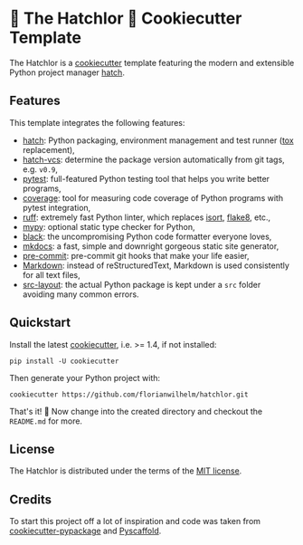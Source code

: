 # 🌹 The Hatchlor 🌹 Cookiecutter Template

The Hatchlor is a [cookiecutter] template featuring the modern and extensible Python project manager [hatch].

## Features

This template integrates the following features:

* [hatch]: Python packaging, environment management and test runner ([tox] replacement),
* [hatch-vcs]: determine the package version automatically from git tags, e.g. `v0.9`,
* [pytest]: full-featured Python testing tool that helps you write better programs,
* [coverage]: tool for measuring code coverage of Python programs with pytest integration,
* [ruff]: extremely fast Python linter, which replaces [isort], [flake8], etc.,
* [mypy]: optional static type checker for Python,
* [black]: the uncompromising Python code formatter everyone loves,
* [mkdocs]: a fast, simple and downright gorgeous static site generator,
* [pre-commit]: pre-commit git hooks that make your life easier,
* [Markdown]: instead of reStructuredText, Markdown is used consistently for all text files,
* [src-layout]: the actual Python package is kept under a `src` folder avoiding many common errors.

## Quickstart

Install the latest [cookiecutter], i.e. >= 1.4, if not installed:

```console
pip install -U cookiecutter
```

Then generate your Python project with:

```console
cookiecutter https://github.com/florianwilhelm/hatchlor.git
```

That's  it! 🎉 Now change into the created directory and checkout the `README.md` for more.

## License

The Hatchlor is distributed under the terms of the [MIT license](LICENSE.txt).

## Credits

To start this project off a lot of inspiration and code was taken from [cookiecutter-pypackage] and [Pyscaffold].

[cookiecutter]: https://cookiecutter.readthedocs.io/
[tox]: https://tox.wiki/
[hatch]: https://hatch.pypa.io/
[hatch-vcs]: https://github.com/ofek/hatch-vcs
[cookiecutter-pypackage]: https://github.com/audreyfeldroy/cookiecutter-pypackage
[Pyscaffold]: https://pyscaffold.org/
[pre-commit]: https://pre-commit.com/
[mkdocs]: https://www.mkdocs.org/
[Markdown]: https://www.markdownguide.org/
[src-layout]: https://packaging.python.org/en/latest/discussions/src-layout-vs-flat-layout/
[flake8]: https://pypi.org/project/flake8/
[isort]: https://pycqa.github.io/isort/
[pytest]: https://docs.pytest.org/
[coverage]: https://coverage.readthedocs.io/
[mypy]: https://mypy-lang.org/
[black]: https://github.com/psf/black
[ruff]: https://beta.ruff.rs/
